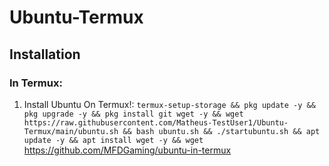 # Ubuntu-Termux

## Installation
### In Termux:
1) Install Ubuntu On Termux!:
`
termux-setup-storage && pkg update -y && pkg upgrade -y && pkg install git wget -y && wget https://raw.githubusercontent.com/Matheus-TestUser1/Ubuntu-Termux/main/ubuntu.sh && bash ubuntu.sh && ./startubuntu.sh && apt update -y && apt install wget -y && wget 
`
https://github.com/MFDGaming/ubuntu-in-termux


